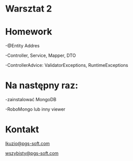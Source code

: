 # Warsztat 2

# Homework

-@Entity Addres

-Controller, Service, Mapper, DTO

-ControllerAdvice: ValidatorExceptions, RuntimeExceptions


# Na następny raz:

-zainstalować MongoDB

-RoboMongo lub inny viewer


# Kontakt

lkuzio@pgs-soft.com

wszybisty@pgs-soft.com
